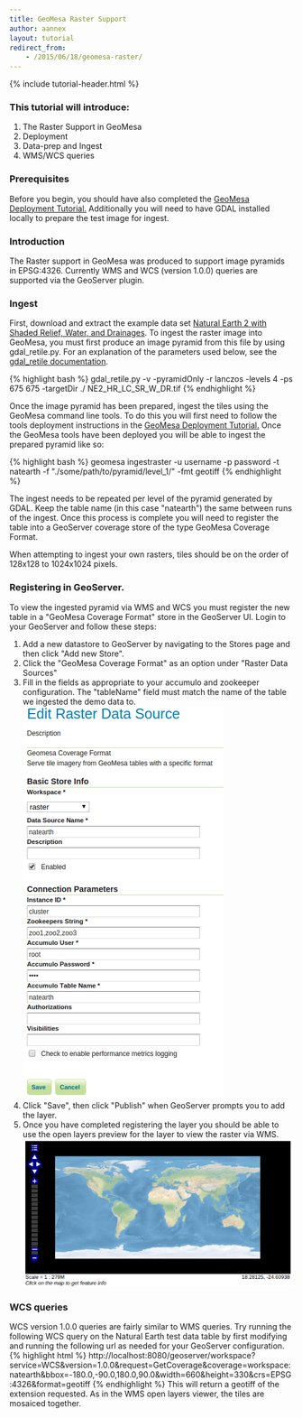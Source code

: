 ```yaml
---
title: GeoMesa Raster Support
author: aannex
layout: tutorial
redirect_from:
    - /2015/06/18/geomesa-raster/
---
```


{% include tutorial-header.html %}

### This tutorial will introduce:

1. The Raster Support in GeoMesa
2. Deployment
3. Data-prep and Ingest
4. WMS/WCS queries
<!--more-->

### Prerequisites

Before you begin, you should have also completed the [GeoMesa Deployment Tutorial.](/geomesa-deployment/)
Additionally you will need to have GDAL installed locally to prepare the test image for ingest.  

### Introduction

The Raster support in GeoMesa was produced to support image pyramids in EPSG:4326.
Currently WMS and WCS (version 1.0.0) queries are supported via the GeoServer plugin. 

### Ingest

First, download and extract the example data set [Natural Earth 2 with Shaded Relief, Water, and Drainages](http://www.naturalearthdata.com/http//www.naturalearthdata.com/download/10m/raster/NE2_HR_LC_SR_W_DR.zip).
To ingest the raster image into GeoMesa, you must first produce an image pyramid from this file by using gdal_retile.py. For an explanation of the 
parameters used below, see the [gdal_retile documentation](http://www.gdal.org/gdal_retile.html).

{% highlight bash %}
gdal_retile.py -v -pyramidOnly -r lanczos -levels 4 -ps 675 675 -targetDir ./ NE2_HR_LC_SR_W_DR.tif 
{% endhighlight %}

Once the image pyramid has been prepared, ingest the tiles using the GeoMesa command line tools.
To do this you will first need to follow the tools deployment instructions in the [GeoMesa Deployment Tutorial.](/geomesa-deployment/) 
Once the GeoMesa tools have been deployed you will be able to ingest the prepared pyramid like so:

{% highlight bash %}
geomesa ingestraster -u username -p password -t natearth -f "./some/path/to/pyramid/level_1/" -fmt geotiff
{% endhighlight %}

The ingest needs to be repeated per level of the pyramid generated by GDAL. Keep the table name (in this case "natearth") the same between runs of the ingest.
Once this process is complete you will need to register the table into a GeoServer coverage store of the type GeoMesa Coverage Format. 

When attempting to ingest your own rasters, tiles should be on the order of 128x128 to 1024x1024 pixels.

### Registering in GeoServer.

To view the ingested pyramid via WMS and WCS you must register the new table in a "GeoMesa Coverage Format" store in the GeoServer UI. 
Login to your GeoServer and follow these steps:

1. Add a new datastore to GeoServer by navigating to the Stores page and then click "Add new Store".
2. Click the "GeoMesa Coverage Format" as an option under "Raster Data Sources"
3. Fill in the fields as appropriate to your accumulo and zookeeper configuration. The "tableName" field must match the name of the table we ingested the demo data to.
    !["GeoMesa Coverage Format configuration example"](/img/tutorials/2015-06-18-geomesa-raster/geomesa_coverage_format_1.png)
4. Click "Save", then click "Publish" when GeoServer prompts you to add the layer. 
5. Once you have completed registering the layer you should be able to use the open layers preview for the layer to view the raster via WMS.
    !["GeoMesa Raster WMS example"](/img/tutorials/2015-06-18-geomesa-raster/geomesa_raster_wms.png)

### WCS queries

WCS version 1.0.0 queries are fairly similar to WMS queries. Try running the following WCS query on the Natural Earth test data table by first 
modifying and running the following url as needed for your GeoServer configuration.
{% highlight html %}
http://localhost:8080/geoserver/workspace?service=WCS&version=1.0.0&request=GetCoverage&coverage=workspace:natearth&bbox=-180.0,-90.0,180.0,90.0&width=660&height=330&crs=EPSG:4326&format=geotiff
{% endhighlight %}
This will return a geotiff of the extension requested. As in the WMS open layers viewer, the tiles are mosaiced together. 
